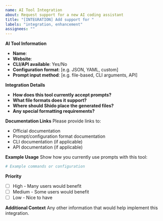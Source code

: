 ```yaml
---
name: AI Tool Integration
about: Request support for a new AI coding assistant
title: "[INTEGRATION] Add support for "
labels: "integration, enhancement"
assignees: ""
---
```


**AI Tool Information**

- **Name**:
- **Website**:
- **CLI/API available**: Yes/No
- **Configuration format**: [e.g. JSON, YAML, custom]
- **Prompt input method**: [e.g. file-based, CLI arguments, API]

**Integration Details**

- **How does this tool currently accept prompts?**
- **What file formats does it support?**
- **Where should Shido place the generated files?**
- **Any special formatting requirements?**

**Documentation Links**
Please provide links to:

- Official documentation
- Prompt/configuration format documentation
- CLI documentation (if applicable)
- API documentation (if applicable)

**Example Usage**
Show how you currently use prompts with this tool:

```bash
# Example commands or configuration
```

**Priority**

- [ ] High - Many users would benefit
- [ ] Medium - Some users would benefit
- [ ] Low - Nice to have

**Additional Context**
Any other information that would help implement this integration.
